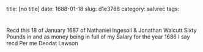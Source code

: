 title: [no title]
date: 1688-01-18
slug: d1e3788
category: salvrec
tags: 


<div markdown class="doc" id="d1e3788">


# 

Recd this 18 of January 1687 of Nathaniel Ingesoll & Jonathan Walcutt Sixty Pounds in and as money being in full of my Salary for the year 1686 I say recd Per me Deodat Lawson
</div>